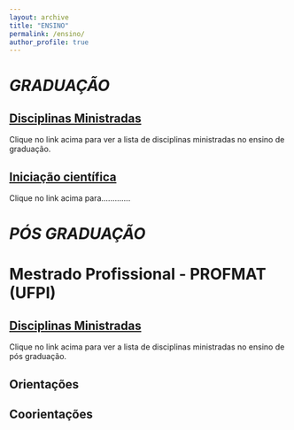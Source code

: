 ```yaml
---
layout: archive
title: "ENSINO"
permalink: /ensino/
author_profile: true
---
```


# *GRADUAÇÃO*
## [Disciplinas Ministradas](/ensino/disciplinasg/)
Clique no link acima para ver a lista de disciplinas ministradas no ensino de graduação.
## [Iniciação científica](/ensino/ic/)
Clique no link acima para.............
# *PÓS GRADUAÇÃO*
# Mestrado Profissional - PROFMAT (UFPI)
## [Disciplinas Ministradas](/ensino/disciplinaspg/)
Clique no link acima para ver a lista de disciplinas ministradas no ensino de pós graduação.
## Orientações
## Coorientações

